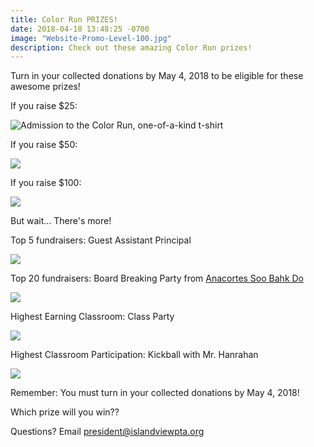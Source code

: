 ```yaml
---
title: Color Run PRIZES!
date: 2018-04-18 13:48:25 -0700
image: "Website-Promo-Level-100.jpg"
description: Check out these amazing Color Run prizes!
---
```

Turn in your collected donations by May 4, 2018 to be eligible for these awesome prizes!

If you raise $25:

![Admission to the Color Run, one-of-a-kind t-shirt](https://ivepta.imgix.net/Raise25-1.jpg "Admission to the Color Run, one-of-a-kind t-shirt")

If you raise $50:

![](https://ivepta.imgix.net/Raise50.jpg)

If you raise $100:

![](https://ivepta.imgix.net/Raise100.jpg)

But wait... There's more!

Top 5 fundraisers: Guest Assistant Principal

![](https://ivepta.imgix.net/FB-CR-4-01-post.jpg)

Top 20 fundraisers: Board Breaking Party from [Anacortes Soo Bahk Do](http://anacortessoobahkdo.com/ "Anacortes Soo Bahk Do")

![](https://ivepta.imgix.net/FB-CR-7-01-post.jpg)

Highest Earning Classroom: Class Party

![](https://ivepta.imgix.net/FB-CR-6-01-post.jpg)

Highest Classroom Participation: Kickball with Mr. Hanrahan

![](https://ivepta.imgix.net/FB-CR-5-01-post.jpg)

Remember: You must turn in your collected donations by May 4, 2018!

Which prize will you win?? 

Questions? Email president@islandviewpta.org